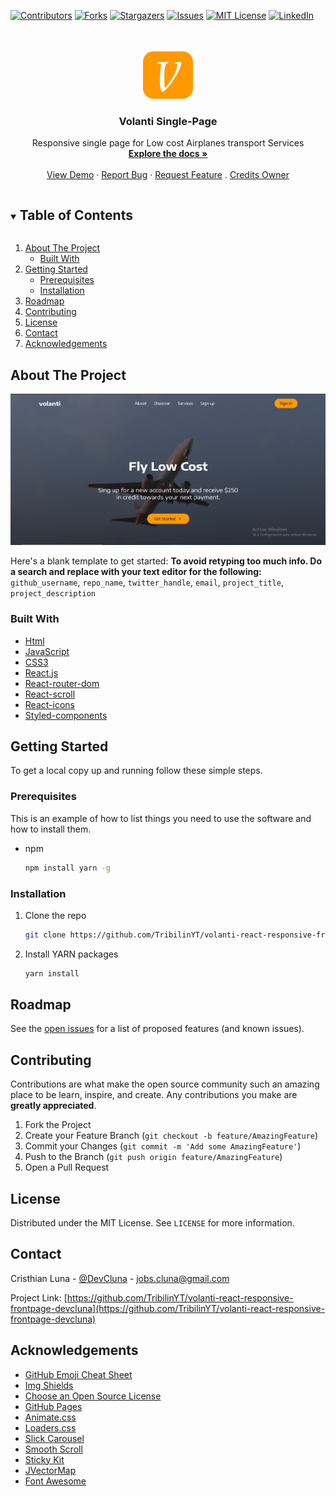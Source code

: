 <!--

***
***




<!-- PROJECT SHIELDS -->
<!--
*** I'm using markdown "reference style" links for readability.
*** Reference links are enclosed in brackets [ ] instead of parentheses ( ).
*** See the bottom of this document for the declaration of the reference variables
*** for contributors-url, forks-url, etc. This is an optional, concise syntax you may use.
*** https://www.markdownguide.org/basic-syntax/#reference-style-links
-->
[![Contributors][contributors-shield]][contributors-url]
[![Forks][forks-shield]][forks-url]
[![Stargazers][stars-shield]][stars-url]
[![Issues][issues-shield]][issues-url]
[![MIT License][license-shield]][license-url]
[![LinkedIn][linkedin-shield]][linkedin-url]



<!-- PROJECT LOGO -->
<br />
<p align="center">
  <a href="ps://github.com/TribilinYT/volanti-react-responsive-frontpage-devcluna">
    <img src="/src/images/icon.svg" alt="Logo" width="80" height="80">
  </a>

  <h3 align="center">Volanti Single-Page</h3>

  <p align="center">
    Responsive single page for Low cost Airplanes transport Services
    <br />
    <a href="https://github.com/TribilinYT/volanti-react-responsive-frontpage-devcluna"><strong>Explore the docs »</strong></a>
    <br />
    <br />
    <a href="https://reverent-swanson-845540.netlify.app">View Demo</a>
    ·
    <a href="https://github.com/TribilinYT/volanti-react-responsive-frontpage-devcluna/issues">Report Bug</a>
    ·
    <a href="https://github.com/TribilinYT/volanti-react-responsive-frontpage-devcluna/issues">Request Feature</a>
    .
    <a href="https://github.com/briancodex">Credits Owner</a>
  </p>
   
</p>



<!-- TABLE OF CONTENTS -->
<details open="open">
  <summary><h2 style="display: inline-block">Table of Contents</h2></summary>
  <ol>
    <li>
      <a href="#about-the-project">About The Project</a>
      <ul>
        <li><a href="#built-with">Built With</a></li>
      </ul>
    </li>
    <li>
      <a href="#getting-started">Getting Started</a>
      <ul>
        <li><a href="#prerequisites">Prerequisites</a></li>
        <li><a href="#installation">Installation</a></li>
      </ul>
    </li>
    <li><a href="#roadmap">Roadmap</a></li>
    <li><a href="#contributing">Contributing</a></li>
    <li><a href="#license">License</a></li>
    <li><a href="#contact">Contact</a></li>
    <li><a href="#acknowledgements">Acknowledgements</a></li>
  </ol>
</details>



<!-- ABOUT THE PROJECT -->
## About The Project

[![dolla Home-Page][product-screenshot]](https://reverent-swanson-845540.netlify.app/)

Here's a blank template to get started:
**To avoid retyping too much info. Do a search and replace with your text editor for the following:**
`github_username`, `repo_name`, `twitter_handle`, `email`, `project_title`, `project_description`


### Built With

* [Html](https://devdocs.io/html/)
* [JavaScript](https://developer.mozilla.org/es/docs/Web/JavaScript)
* [CSS3](https://developer.mozilla.org/es/docs/Web/CSS)
* [React.js](https://es.reactjs.org/docs/getting-started.html)
* [React-router-dom](https://yarnpkg.com/package/react-router-dom)
* [React-scroll](https://yarnpkg.com/package/react-scroll)
* [React-icons](https://yarnpkg.com/package/react-icons)
* [Styled-components](https://yarnpkg.com/package/styled-components)




<!-- GETTING STARTED -->
## Getting Started

To get a local copy up and running follow these simple steps.

### Prerequisites

This is an example of how to list things you need to use the software and how to install them.
* npm
  ```sh
  npm install yarn -g
  ```

### Installation

1. Clone the repo
   ```sh
   git clone https://github.com/TribilinYT/volanti-react-responsive-frontpage-devcluna
   ```
2. Install YARN packages
   ```sh
   yarn install
   ```



<!-- ROADMAP -->
## Roadmap

See the [open issues](https://github.com/TribilinYT/volanti-react-responsive-frontpage-devcluna) for a list of proposed features (and known issues).



<!-- CONTRIBUTING -->
## Contributing

Contributions are what make the open source community such an amazing place to be learn, inspire, and create. Any contributions you make are **greatly appreciated**.

1. Fork the Project
2. Create your Feature Branch (`git checkout -b feature/AmazingFeature`)
3. Commit your Changes (`git commit -m 'Add some AmazingFeature'`)
4. Push to the Branch (`git push origin feature/AmazingFeature`)
5. Open a Pull Request



<!-- LICENSE -->
## License

Distributed under the MIT License. See `LICENSE` for more information.



<!-- CONTACT -->
## Contact

Cristhian Luna - [@DevCluna](https://twitter.com/DevCLuna) - jobs.cluna@gmail.com

Project Link: [https://github.com/TribilinYT/volanti-react-responsive-frontpage-devcluna](https://github.com/TribilinYT/volanti-react-responsive-frontpage-devcluna)



<!-- ACKNOWLEDGEMENTS -->
## Acknowledgements

* [GitHub Emoji Cheat Sheet](https://www.webpagefx.com/tools/emoji-cheat-sheet)
* [Img Shields](https://shields.io)
* [Choose an Open Source License](https://choosealicense.com)
* [GitHub Pages](https://pages.github.com)
* [Animate.css](https://daneden.github.io/animate.css)
* [Loaders.css](https://connoratherton.com/loaders)
* [Slick Carousel](https://kenwheeler.github.io/slick)
* [Smooth Scroll](https://github.com/cferdinandi/smooth-scroll)
* [Sticky Kit](http://leafo.net/sticky-kit)
* [JVectorMap](http://jvectormap.com)
* [Font Awesome](https://fontawesome.com)



<!-- MARKDOWN LINKS & IMAGES -->
<!-- https://www.markdownguide.org/basic-syntax/#reference-style-links -->
[contributors-shield]: https://img.shields.io/github/contributors/TribilinYT/dolla-react-responsive-frontpage-devcluna.svg?style=for-the-badge
[contributors-url]: https://github.com/TribilinYT/volanti-react-responsive-frontpage-devcluna/graphs/contributors

[forks-shield]: https://img.shields.io/github/forks/TribilinYT/volanti-react-responsive-frontpage-devcluna.svg?style=for-the-badge
[forks-url]: https://github.com/TribilinYT/volanti-react-responsive-frontpage-devcluna/network/members

[stars-shield]: https://img.shields.io/github/stars/TribilinYT/volanti-react-responsive-frontpage-devcluna.svg?style=for-the-badge
[stars-url]: https://github.com/TribilinYT/volanti-react-responsive-frontpage-devcluna/stargazers

[issues-shield]: https://img.shields.io/github/issues/TribilinYT/volanti-react-responsive-frontpage-devcluna.svg?style=for-the-badge
[issues-url]: https://github.com/tribilinYT/dolla-react-responsive-frontpage-devcluna/issues

[license-shield]: https://img.shields.io/github/license/TribilinYT/volanti-react-responsive-frontpage-devcluna.svg?style=for-the-badge
[license-url]: https://github.com/TribilinYT/volanti-react-responsive-frontpage-devcluna/blob/master/LICENSE.txt

[linkedin-shield]: https://img.shields.io/badge/-LinkedIn-black.svg?style=for-the-badge&logo=linkedin&colorB=555
[linkedin-url]: https://www.linkedin.com/in/devcluna/

[product-screenshot]: src/images/homepage.png

